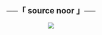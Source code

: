 <h2 align="center">
    ──「 source noor 」──
</h2>

<p align="center">
  <img src="https://telegra.ph/file/3a829da4bd61f73c8c52b.jpg">
</p>

